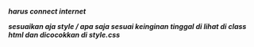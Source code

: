 __*harus connect internet*__

__*sesuaikan aja style / apa saja sesuai keinginan tinggal di lihat di class html dan dicocokkan di style.css*__

